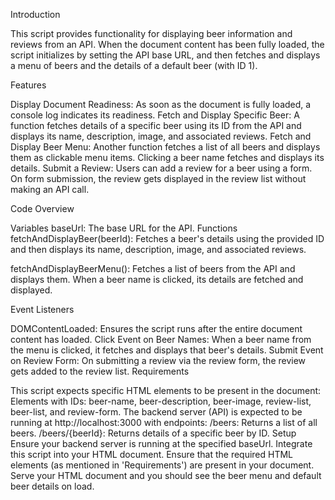 Introduction

This script provides functionality for displaying beer information and reviews from an API. When the document content has been fully loaded, the script initializes by setting the API base URL, and then fetches and displays a menu of beers and the details of a default beer (with ID 1).

Features

Display Document Readiness: As soon as the document is fully loaded, a console log indicates its readiness.
Fetch and Display Specific Beer: A function fetches details of a specific beer using its ID from the API and displays its name, description, image, and associated reviews.
Fetch and Display Beer Menu: Another function fetches a list of all beers and displays them as clickable menu items. Clicking a beer name fetches and displays its details.
Submit a Review: Users can add a review for a beer using a form. On form submission, the review gets displayed in the review list without making an API call.

Code Overview

Variables
baseUrl: The base URL for the API.
Functions
fetchAndDisplayBeer(beerId): Fetches a beer's details using the provided ID and then displays its name, description, image, and associated reviews.

fetchAndDisplayBeerMenu(): Fetches a list of beers from the API and displays them. When a beer name is clicked, its details are fetched and displayed.

Event Listeners


DOMContentLoaded: Ensures the script runs after the entire document content has loaded.
Click Event on Beer Names: When a beer name from the menu is clicked, it fetches and displays that beer's details.
Submit Event on Review Form: On submitting a review via the review form, the review gets added to the review list.
Requirements


This script expects specific HTML elements to be present in the document:
Elements with IDs: beer-name, beer-description, beer-image, review-list, beer-list, and review-form.
The backend server (API) is expected to be running at http://localhost:3000 with endpoints:
/beers: Returns a list of all beers.
/beers/{beerId}: Returns details of a specific beer by ID.
Setup
Ensure your backend server is running at the specified baseUrl.
Integrate this script into your HTML document.
Ensure that the required HTML elements (as mentioned in 'Requirements') are present in your document.
Serve your HTML document and you should see the beer menu and default beer details on load.
